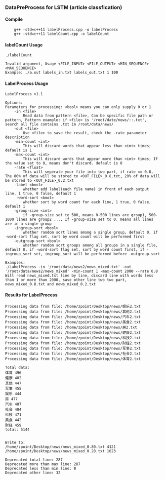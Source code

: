 ### DataPreProcess for LSTM (article classfication)

#### Compile

        g++ -std=c++11 labelProcess.cpp -o labelProcess
        g++ -std=c++11 labelCount.cpp -o labelCount

#### labelCount Usage

    ./labelCount

    Invalid argument, Usage <FILE_INPUT> <FILE_OUTPUT> <MIN_SEQUENCE> <MAX_SEQUENCE>
	Example: ./a.out labels_in.txt labels_out.txt 1 100

#### LabelProcess Usage

    LabelProcess v1.1

    Options:
    Parameters for processing: <bool> means you can only supply 0 or 1
        -in <file>
            Read data from pattern <file>, Can be specific file path or pattern, Pattern example: if <file> is '/root/date/news/::.txt', search all file contains .txt in /root/data/news/
        -out <file>
            Use <file> to save the result, check the -rate parameter description
        -min-count <int>
            This will discard words that appear less than <int> times; default is 1
        -max-count <int>
            This will discard words that appear more than <int> times; If the value set to 0, means don't discard. default is 0
        -rate <float>
            This will seperate your file into two part, if rate == 0.8, The 80% of data will be stored to <OUT_FILE>_0.8.txt, 20% of data will be stored to <OUT_FILE>_0.2.txt
        -label <bool>
            whether add label(each file name) in front of each output line, 1 true, 0 false, default 1
         -word-sort <bool>
            whether sort by word count for each line, 1 true, 0 false, default 1
        -group-size <int>
            if -group-size set to 500, means 0-500 lines are group1, 500-1000 lines are group2 ..., If -group-size set to 0, means all lines are in a single group
        -ingroup-sort <bool>
            whether random sort lines among a single group, default 0, if -word-sort flag set, sort by word count will be performed first
        -outgroup-sort <bool>
            whether random sort groups among all groups in a single file, default 0, if -word-sort flag set, sort by word count first, if -ingroup_sort set, ingroup_sort will be performed before -outgroup-sort

    Examples:
    ./LabelProcess -in '/root/data/news2/news_mixed.txt' -out '/root/data/news2/news_mixed' -min-count 1 -max-count 2000 --rate 0.8
    Will read news_mixed.txt line by line, discard line with words less than 1 or more than 2000, save other line two two part, news_mixed_0.8.txt and news_mixed_0.2.txt


#### Results for LabelProcess

    Processing data from file: /home/zpoint/Desktop/news/娱乐2.txt
    Processing data from file: /home/zpoint/Desktop/news/其他2.txt
    Processing data from file: /home/zpoint/Desktop/news/汽车2.txt
    Processing data from file: /home/zpoint/Desktop/news/美食2.txt
    Processing data from file: /home/zpoint/Desktop/news/房2.txt
    Processing data from file: /home/zpoint/Desktop/news/健康2.txt
    Processing data from file: /home/zpoint/Desktop/news/科技2.txt
    Processing data from file: /home/zpoint/Desktop/news/财经2.txt
    Processing data from file: /home/zpoint/Desktop/news/军事2.txt
    Processing data from file: /home/zpoint/Desktop/news/社会2.txt
    Processing data from file: /home/zpoint/Desktop/news/体育2.txt

    Total data:
    体育 496
    健康 482
    其他 447
    军事 455
    娱乐 444
    房 477
    汽车 487
    社会 484
    科技 471
    美食 442
    财经 459
    total: 5144


    Write to: 
    /home/zpoint/Desktop/news/news_mixed_0.80.txt 4121
    /home/zpoint/Desktop/news/news_mixed_0.20.txt 1023

    Deprecated total line: 287
    Deprecated more than max line: 287
    Deprecated less than min line: 0
    Deprecated other line: 32

